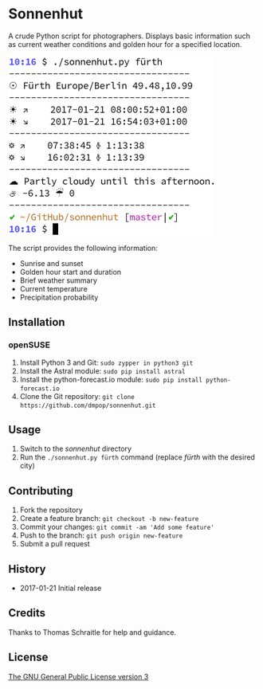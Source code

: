 # Sonnenhut

A crude Python script for photographers. Displays basic information such as current weather conditions and golden hour for a specified location.

<img src="sonnenhut.png" alt="Sonnenhut">

The script provides the following information:

 - Sunrise and sunset
 - Golden hour start and duration
 - Brief weather summary
 - Current temperature
 - Precipitation probability

## Installation

### openSUSE

1. Install Python 3 and Git: `sudo zypper in python3 git`
2. Install the Astral module: `sudo pip install astral`
3. Install the python-forecast.io module: `sudo pip install python-forecast.io`
4. Clone the Git repository: `git clone https://github.com/dmpop/sonnenhut.git`

## Usage

1. Switch to the *sonnenhut* directory
2. Run the `./sonnenhut.py fürth` command (replace *fürth* with the desired city)

## Contributing

1. Fork the repository
2. Create a feature branch: `git checkout -b new-feature`
3. Commit your changes: `git commit -am 'Add some feature'`
4. Push to the branch: `git push origin new-feature`
5. Submit a pull request

## History

 - 2017-01-21 Initial release

## Credits

Thanks to Thomas Schraitle for help and guidance.

## License

[The GNU General Public License version 3](https://www.gnu.org/licenses/gpl-3.0.txt)
